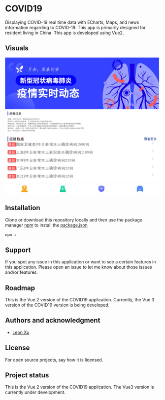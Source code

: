 # COVID19

Displaying COVID-19 real time data with ECharts, Maps, and news information regarding to COVID-19. This app is primarily designed for resident living in China. This app is developed using Vue2.

## Visuals
![screenshot](src/assets/website-screenshot.jpg)

## Installation
Clone or download this repository locally and then use the package manager [npm](https://nodejs.org) to install the [package.json](package.json)

```bash
npm i
```

## Support
If you spot any issue in this application or want to see a certain features in this application. Please open an issue to let me know about those issues and/or features.

## Roadmap
This is the Vue 2 version of the COVID19 application. Currently, the Vue 3 version of the COVID19 version is being developed.

## Authors and acknowledgment
- [Leon Xu](https://github.com/leonxu260)

## License
For open source projects, say how it is licensed.

## Project status
This is the Vue 2 version of the COVID19 application. The Vue3 version is currently under development.
